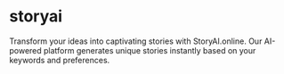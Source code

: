 # storyai
Transform your ideas into captivating stories with StoryAI.online. Our AI-powered platform generates unique stories instantly based on your keywords and preferences.
